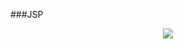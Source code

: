 ###JSP


<p align="center">
<img src= "https://user-images.githubusercontent.com/99077276/216307199-d3b6d4e7-1b25-4344-a937-3a469e2bf394.mp4">
  
</p>

